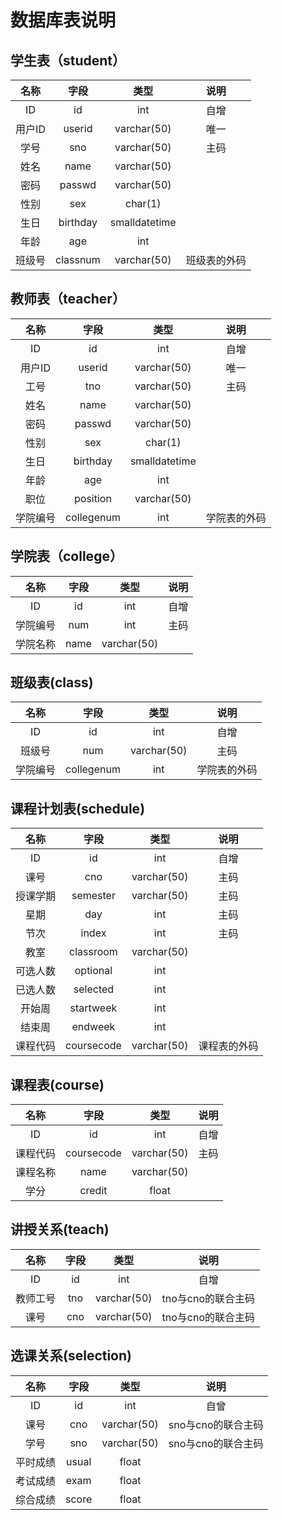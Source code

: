  

# 数据库表说明

## 学生表（student）

|  名称  |   字段   |     类型      |     说明     |
| :----: | :------: | :-----------: | :----------: |
|   ID   |    id    |      int      |     自增     |
| 用户ID |  userid  |  varchar(50)  |     唯一     |
|  学号  |   sno    |  varchar(50)  |     主码     |
|  姓名  |   name   |  varchar(50)  |              |
|  密码  |  passwd  |  varchar(50)  |              |
|  性别  |   sex    |    char(1)    |              |
|  生日  | birthday | smalldatetime |              |
|  年龄  |   age    |      int      |              |
| 班级号 | classnum |  varchar(50)  | 班级表的外码 |

## 教师表（teacher）

|   名称   |    字段    |     类型      |     说明     |
| :------: | :--------: | :-----------: | :----------: |
|    ID    |     id     |      int      |     自增     |
|  用户ID  |   userid   |  varchar(50)  |     唯一     |
|   工号   |    tno     |  varchar(50)  |     主码     |
|   姓名   |    name    |  varchar(50)  |              |
|   密码   |   passwd   |  varchar(50)  |              |
|   性别   |    sex     |    char(1)    |              |
|   生日   |  birthday  | smalldatetime |              |
|   年龄   |    age     |      int      |              |
|   职位   |  position  |  varchar(50)  |              |
| 学院编号 | collegenum |      int      | 学院表的外码 |

## 学院表（college）

|   名称   | 字段 |    类型     | 说明 |
| :------: | :--: | :---------: | :--: |
|    ID    |  id  |     int     | 自增 |
| 学院编号 | num  |     int     | 主码 |
| 学院名称 | name | varchar(50) |      |

## 班级表(class)

|   名称   |    字段    |    类型     |     说明     |
| :------: | :--------: | :---------: | :----------: |
|    ID    |     id     |     int     |     自增     |
|  班级号  |    num     | varchar(50) |     主码     |
| 学院编号 | collegenum |     int     | 学院表的外码 |

## 课程计划表(schedule)

|   名称   |    字段    |    类型     |     说明     |
| :------: | :--------: | :---------: | :----------: |
|    ID    |     id     |     int     |     自增     |
|   课号   |    cno     | varchar(50) |     主码     |
| 授课学期 |  semester  | varchar(50) |     主码     |
|   星期   |    day     |     int     |     主码     |
|   节次   |   index    |     int     |     主码     |
|   教室   | classroom  | varchar(50) |              |
| 可选人数 |  optional  |     int     |              |
| 已选人数 |  selected  |     int     |              |
|  开始周  | startweek  |     int     |              |
|  结束周  |  endweek   |     int     |              |
| 课程代码 | coursecode | varchar(50) | 课程表的外码 |



## 课程表(course)

|   名称   |    字段    |    类型     | 说明 |
| :------: | :--------: | :---------: | :--: |
|    ID    |     id     |     int     | 自增 |
| 课程代码 | coursecode | varchar(50) | 主码 |
| 课程名称 |    name    | varchar(50) |      |
|   学分   |   credit   |    float    |      |

## 讲授关系(teach)



|   名称   | 字段 |    类型     |        说明        |
| :------: | :--: | :---------: | :----------------: |
|    ID    |  id  |     int     |        自增        |
| 教师工号 | tno  | varchar(50) | tno与cno的联合主码 |
|   课号   | cno  | varchar(50) | tno与cno的联合主码 |

## 选课关系(selection)

|   名称   | 字段  |    类型     |        说明        |
| :------: | :---: | :---------: | :----------------: |
|    ID    |  id   |     int     |        自曾        |
|   课号   |  cno  | varchar(50) | sno与cno的联合主码 |
|   学号   |  sno  | varchar(50) | sno与cno的联合主码 |
| 平时成绩 | usual |    float    |                    |
| 考试成绩 | exam  |    float    |                    |
| 综合成绩 | score |    float    |                    |

